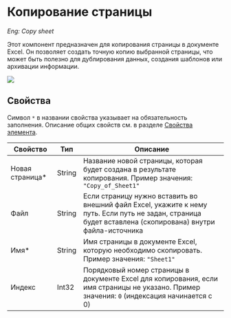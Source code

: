 # Копирование страницы

*Eng: Copy sheet*

Этот компонент предназначен для копирования страницы в документе Excel. Он позволяет создать точную копию выбранной страницы, что может быть полезно для дублирования данных, создания шаблонов или архивации информации.

![](../../../resources/basic/excel/excel_pages/copesheet.png)


## Свойства 

Символ `*` в названии свойства указывает на обязательность заполнения. Описание общих свойств см. в разделе [Свойства элемента](https://docs.primo-rpa.ru/primo-rpa/primo-studio/process/elements#svoistva-elementa).


| Свойство           | Тип        | Описание                                                                                                                        |
|------------------- | ---------- | ------------------------------------------------------------------------------------------------------------------------------- |
| Новая страница*    | String     | Название новой страницы, которая будет создана в результате копирования. Пример значения: `"Copy_of_Sheet1"` |
| Файл               | String     | Если страницу нужно вставить во внешний файл Excel, укажите к нему путь. Если путь не задан, страница будет вставлена (скопирована) внутри файла-источника |
| Имя*               | String     | Имя страницы в документе Excel, которую необходимо скопировать. Пример значения: `"Sheet1"` |
|Индекс              | Int32      | Порядковый номер страницы в документе Excel для копирования, если имя страницы не указано. Пример значения: `0` (индексация начинается с 0) |


